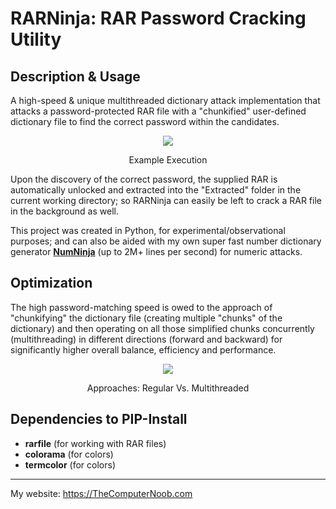 # RARNinja: RAR Password Cracking Utility

## Description & Usage
A high-speed & unique multithreaded dictionary attack implementation that attacks a password-protected RAR file with a "chunkified" user-defined dictionary file to find the correct password within the candidates.

<div align="center">
<img src="https://raw.githubusercontent.com/SHUR1K-N/RARNinja-RAR-Password-Cracking-Utility/master/Images/Example.png" >
<p>Example Execution</p>
</div>

Upon the discovery of the correct password, the supplied RAR is automatically unlocked and extracted into the "Extracted" folder in the current working directory; so RARNinja can easily be left to crack a RAR file in the background as well.

This project was created in Python, for experimental/observational purposes; and can also be aided with my own super fast number dictionary generator [**NumNinja**](https://github.com/SHUR1K-N/NumNinja-Number-Dictionary-Generator) (up to 2M+ lines per second) for numeric attacks.

## Optimization
The high password-matching speed is owed to the approach of "chunkifying" the dictionary file (creating multiple "chunks" of the dictionary) and then operating on all those simplified chunks concurrently (multithreading) in different directions (forward and backward) for significantly higher overall balance, efficiency and performance.

<div align="center">
<img src="https://raw.githubusercontent.com/SHUR1K-N/RARNinja-RAR-Password-Cracking-Utility/master/Images/Multithreading%20Presentation.png" >
<p>Approaches: Regular Vs. Multithreaded</p>
</div>

## Dependencies to PIP-Install
- **rarfile** (for working with RAR files)
- **colorama** (for colors)
- **termcolor** (for colors)

------------

My website: https://TheComputerNoob.com
